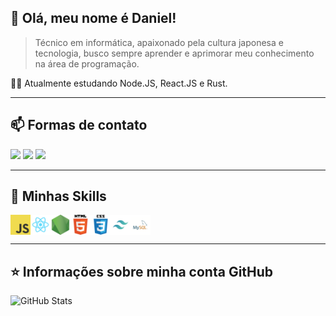 ## 👋 Olá, meu nome é <strong>Daniel!</strong>

> Técnico em informática, apaixonado pela cultura japonesa e tecnologia, busco sempre aprender e aprimorar meu conhecimento na área de programação.

👨‍💻 Atualmente estudando Node.JS, React.JS e Rust.

---

## 📫 Formas de contato

<p align="left">
  <a href="mailto:danielhiro13@gmail.com" alt="Gmail">
  <img src="https://img.shields.io/badge/-Gmail-FF0000?style=flat-square&labelColor=FF0000&logo=gmail&logoColor=white&link=mailto:danielhiro13@gmail.com" /></a>

  <a href="https://www.linkedin.com/in/daniel-riroche-pereira-ogasawara-2a7633242" alt="Linkedin">
  <img src="https://img.shields.io/badge/-Linkedin-0e76a8?style=flat-square&logo=Linkedin&logoColor=white&link=https://www.linkedin.com/in/daniel-riroche-pereira-ogasawara-2a7633242" /></a>

  <a href="https://www.instagram.com/danielogasawara" alt="Instagram">
  <img src="https://img.shields.io/badge/-Instagram-DF0174?style=flat-square&labelColor=DF0174&logo=instagram&logoColor=white&link=https://www.instagram.com/danielogasawara"/></a>
</p> 

---

## 🚀 Minhas Skills
<div style="display: flex;">
  <img height="32" src="https://raw.githubusercontent.com/github/explore/80688e429a7d4ef2fca1e82350fe8e3517d3494d/topics/javascript/javascript.png" alt="Javascript"/>
  <img height="32" src="https://raw.githubusercontent.com/github/explore/80688e429a7d4ef2fca1e82350fe8e3517d3494d/topics/react/react.png" alt="React JS"/>
  <img height="32" src="https://raw.githubusercontent.com/github/explore/80688e429a7d4ef2fca1e82350fe8e3517d3494d/topics/nodejs/nodejs.png" alt="Node JS"/>
  <img height="32" src="https://raw.githubusercontent.com/github/explore/80688e429a7d4ef2fca1e82350fe8e3517d3494d/topics/html/html.png" alt="HTML5"/>
  <img height="32" src="https://raw.githubusercontent.com/github/explore/80688e429a7d4ef2fca1e82350fe8e3517d3494d/topics/css/css.png" alt="CSS"/>
  <img height="32" src="https://raw.githubusercontent.com/github/explore/80688e429a7d4ef2fca1e82350fe8e3517d3494d/topics/tailwind/tailwind.png" alt="Tailwind CSS"/>
  <img height="32" src="https://raw.githubusercontent.com/github/explore/80688e429a7d4ef2fca1e82350fe8e3517d3494d/topics/mysql/mysql.png" alt="MySQL"/>
</div>

----

## ⭐ Informações sobre minha conta GitHub
![GitHub Stats](https://github-readme-stats.vercel.app/api?username=danielogasawara&show_icons=true)
